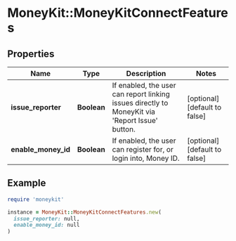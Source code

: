 # MoneyKit::MoneyKitConnectFeatures

## Properties

| Name | Type | Description | Notes |
| ---- | ---- | ----------- | ----- |
| **issue_reporter** | **Boolean** | If enabled, the user can report linking issues directly to MoneyKit via &#39;Report Issue&#39; button. | [optional][default to false] |
| **enable_money_id** | **Boolean** | If enabled, the user can register for, or login into, Money ID. | [optional][default to false] |

## Example

```ruby
require 'moneykit'

instance = MoneyKit::MoneyKitConnectFeatures.new(
  issue_reporter: null,
  enable_money_id: null
)
```

